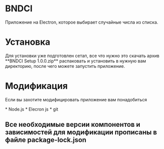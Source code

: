 # BNDCI
Приложение на Electron, которое выбирает случайные числа из списка.

# Установка
<p> Для установки уже подготовлен сетап, все что нужно это скачать архив **BNDCI Setup 1.0.0.zip** распаковать и установить в нужную вам директорию, после чего можете запустить приложение.
</p>

# Модификация 
<p>Если вы захотите модифицировать приложение вам понадобиться  </p>
* Node.js
* Elecron js
* git 
<h2>Все необходимые версии компонентов и зависимостей для модификации прописаны в файле package-lock.json
<h2>